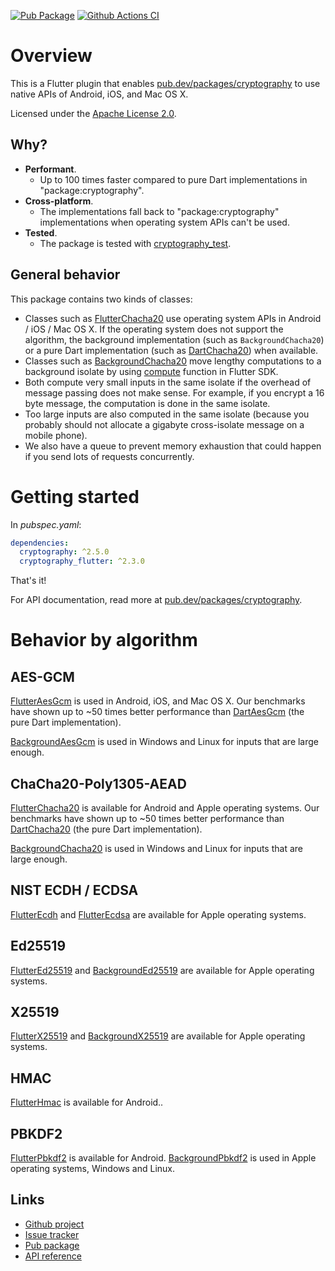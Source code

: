[![Pub Package](https://img.shields.io/pub/v/cryptography_flutter.svg)](https://pub.dev/packages/cryptography_flutter)
[![Github Actions CI](https://github.com/dint-dev/cryptography/workflows/Dart%20CI/badge.svg)](https://github.com/dint-dev/cryptography/actions)

# Overview

This is a Flutter plugin that
enables [pub.dev/packages/cryptography](https://pub.dev/packages/cryptography)
to use native APIs of Android, iOS, and Mac OS X.

Licensed under the [Apache License 2.0](LICENSE).

## Why?

* __Performant__.
    * Up to 100 times faster compared to pure Dart implementations in  "package:cryptography".
* __Cross-platform__.
    * The implementations fall back to "package:cryptography" implementations when operating system
      APIs can't be used.
* __Tested__.
    * The package is tested with [cryptography_test](https://pub.dev/packages/cryptography_test).

## General behavior

This package contains two kinds of classes:

* Classes such
  as [FlutterChacha20](https://pub.dev/documentation/cryptography_flutter/latest/cryptography_flutter/FlutterChacha20-class.html)
  use operating system APIs in Android / iOS / Mac OS X. If the operating system does not support
  the algorithm, the background implementation (such as `BackgroundChacha20`) or a pure Dart
  implementation (such
  as [DartChacha20](https://pub.dev/documentation/cryptography/latest/cryptography.dart/DartChacha20-class.html))
  when available.
* Classes such
  as [BackgroundChacha20](https://pub.dev/documentation/cryptography_flutter/latest/cryptography_flutter/BackgroundChacha20-class.html)
  move lengthy computations to a background isolate by using
  [compute](https://api.flutter.dev/flutter/foundation/compute-constant.html) function in Flutter
  SDK.
* Both compute very small inputs in the same isolate if the overhead of message passing does not
  make sense. For example, if you encrypt a 16 byte message, the computation is done in the same
  isolate.
* Too large inputs are also computed in the same isolate (because you probably should not
  allocate a gigabyte cross-isolate message on a mobile phone).
* We also have a queue to prevent memory exhaustion that could happen if you send lots of requests
  concurrently.

# Getting started

In _pubspec.yaml_:

```yaml
dependencies:
  cryptography: ^2.5.0
  cryptography_flutter: ^2.3.0
```

That's it!

For API documentation, read more
at [pub.dev/packages/cryptography](https://pub.dev/packages/cryptography).

# Behavior by algorithm

## AES-GCM

[FlutterAesGcm](https://pub.dev/documentation/cryptography_flutter/latest/cryptography_flutter/FlutterAesGcm-class.html)
is used in Android, iOS, and Mac OS X.
Our benchmarks have shown up to ~50 times better performance than
[DartAesGcm](https://pub.dev/documentation/cryptography/latest/cryptography.dart/DartAesGcm-class.html)
(the pure Dart implementation).

[BackgroundAesGcm](https://pub.dev/documentation/cryptography_flutter/latest/cryptography_flutter/BackgroundAesGcm-class.html)
is used in Windows and Linux for inputs that are large enough.

## ChaCha20-Poly1305-AEAD

[FlutterChacha20](https://pub.dev/documentation/cryptography_flutter/latest/cryptography_flutter/FlutterChacha20-class.html)
is available for Android and Apple operating systems.
Our benchmarks have shown up to ~50 times better performance than
[DartChacha20](https://pub.dev/documentation/cryptography/latest/cryptography.dart/DartChacha20-class.html)
(the pure Dart implementation).

[BackgroundChacha20](https://pub.dev/documentation/cryptography_flutter/latest/cryptography_flutter/BackgroundChacha20-class.html)
is used in Windows and Linux for inputs that are large enough.

## NIST ECDH / ECDSA

[FlutterEcdh](https://pub.dev/documentation/cryptography_flutter/latest/cryptography_flutter/FlutterEcdh-class.html)
and [FlutterEcdsa](https://pub.dev/documentation/cryptography_flutter/latest/cryptography_flutter/FlutterEcdsa-class.html)
are available for Apple operating systems.

## Ed25519

[FlutterEd25519](https://pub.dev/documentation/cryptography_flutter/latest/cryptography_flutter/FlutterEd25519-class.html)
and [BackgroundEd25519](https://pub.dev/documentation/cryptography_flutter/latest/cryptography_flutter/BackgroundEd25519-class.html)
are available for Apple operating systems.

## X25519

[FlutterX25519](https://pub.dev/documentation/cryptography_flutter/latest/cryptography_flutter/FlutterX25519-class.html)
and [BackgroundX25519](https://pub.dev/documentation/cryptography_flutter/latest/cryptography_flutter/BackgroundX25519-class.html)
are available for Apple operating systems.

## HMAC

[FlutterHmac](https://pub.dev/documentation/cryptography_flutter/latest/cryptography_flutter/FlutterHmac-class.html)
is available for Android..

## PBKDF2

[FlutterPbkdf2](https://pub.dev/documentation/cryptography_flutter/latest/cryptography_flutter/FlutterPbkdf2-class.html)
is available for Android.
[BackgroundPbkdf2](https://pub.dev/documentation/cryptography_flutter/latest/cryptography_flutter/BackgroundPbkdf2-class.html)
is used in Apple operating systems, Windows and Linux.

## Links

* [Github project](https://github.com/dint-dev/cryptography)
* [Issue tracker](https://github.com/dint-dev/cryptography/issues)
* [Pub package](https://pub.dev/packages/cryptography_flutter)
* [API reference](https://pub.dev/documentation/cryptography_flutter/latest/)
